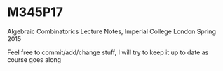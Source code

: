 # M345P17
Algebraic Combinatorics Lecture Notes, Imperial College London Spring 2015

Feel free to commit/add/change stuff, I will try to keep it up to date as course goes along
